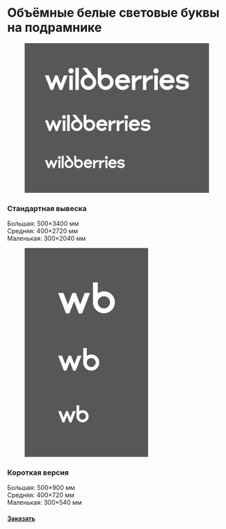 # Объёмные белые световые буквы на подрамнике

<div align="left"><figure><img src="../../.gitbook/assets/wb-long-wrapper-04.png" alt=""><figcaption></figcaption></figure></div>

### Стандартная вывеска

Большая: 500×3400 мм \
Средняя: 400×2720 мм \
Маленькая: 300×2040 мм



<div align="left"><figure><img src="../../.gitbook/assets/wb-short-wrapper-04.png" alt=""><figcaption></figcaption></figure></div>

### Короткая версия

Большая: 500×900 мм \
Средняя: 400×720 мм \
Маленькая: 300×540 мм

#### [Заказать](https://www.wildberries.ru/)

